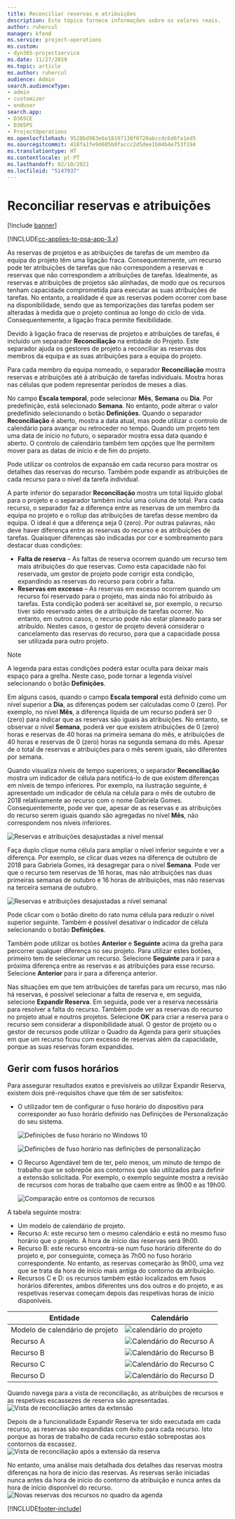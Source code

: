 ```yaml
---
title: Reconciliar reservas e atribuições
description: Este tópico fornece informações sobre os valores reais.
author: ruhercul
manager: kfend
ms.service: project-operations
ms.custom:
- dyn365-projectservice
ms.date: 11/27/2019
ms.topic: article
ms.author: ruhercul
audience: Admin
search.audienceType:
- admin
- customizer
- enduser
search.app:
- D365CE
- D365PS
- ProjectOperations
ms.openlocfilehash: 9528bd983e6e18197138f0720abccdc6d6fa1ed5
ms.sourcegitcommit: 418fa1fe9d605b8faccc2d5dee1b04b4e753f194
ms.translationtype: HT
ms.contentlocale: pt-PT
ms.lasthandoff: 02/10/2021
ms.locfileid: "5147937"
---
```

# <a name="reconcile-bookings-and-assignments"></a>Reconciliar reservas e atribuições

[!include [banner](../includes/psa-now-project-operations.md)]

[!INCLUDE[cc-applies-to-psa-app-3.x](../includes/cc-applies-to-psa-app-3x.md)]

As reservas de projetos e as atribuições de tarefas de um membro da equipa do projeto têm uma ligação fraca. Consequentemente, um recurso pode ter atribuições de tarefas que não correspondem a reservas e reservas que não correspondem a atribuições de tarefas. Idealmente, as reservas e atribuições de projetos são alinhadas, de modo que os recursos tenham capacidade comprometida para executar as suas atribuições de tarefas. No entanto, a realidade é que as reservas podem ocorrer com base na disponibilidade, sendo que as temporizações das tarefas podem ser alteradas à medida que o projeto continua ao longo do ciclo de vida. Consequentemente, a ligação fraca permite flexibilidade.

Devido à ligação fraca de reservas de projetos e atribuições de tarefas, é incluído um separador **Reconciliação** na entidade do Projeto. Este separador ajuda os gestores de projeto a reconciliar as reservas dos membros da equipa e as suas atribuições para a equipa do projeto.

Para cada membro da equipa nomeado, o separador **Reconciliação** mostra reservas e atribuições até à atribuição de tarefas individuais. Mostra horas nas células que podem representar períodos de meses a dias.

No campo **Escala temporal**, pode selecionar **Mês**, **Semana** ou **Dia**. Por predefinição, está selecionado **Semana**. No entanto, pode alterar o valor predefinido selecionando o botão **Definições**. Quando o separador **Reconciliação** é aberto, mostra a data atual, mas pode utilizar o controlo de calendário para avançar ou retroceder no tempo. Quando um projeto tem uma data de início no futuro, o separador mostra essa data quando é aberto. O controlo de calendário também tem opções que lhe permitem mover para as datas de início e de fim do projeto.

Pode utilizar os controlos de expansão em cada recurso para mostrar os detalhes das reservas do recurso. Também pode expandir as atribuições de cada recurso para o nível da tarefa individual.

A parte inferior do separador **Reconciliação** mostra um total líquido global para o projeto e o separador também inclui uma coluna de total. Para cada recurso, o separador faz a diferença entre as reservas de um membro da equipa no projeto e o rollup das atribuições de tarefas desse membro da equipa. O ideal é que a diferença seja 0 (zero). Por outras palavras, não deve haver diferença entre as reservas do recurso e as atribuições de tarefas. Quaisquer diferenças são indicadas por cor e sombreamento para destacar duas condições:

- **Falta de reserva** – As faltas de reserva ocorrem quando um recurso tem mais atribuições do que reservas. Como esta capacidade não foi reservada, um gestor de projeto pode corrigir esta condição, expandindo as reservas do recurso para cobrir a falta.
- **Reservas em excesso** – As reservas em excesso ocorrem quando um recurso foi reservado para o projeto, mas ainda não foi atribuído às tarefas. Esta condição poderá ser aceitável se, por exemplo, o recurso tiver sido reservado antes de a atribuição de tarefas ocorrer. No entanto, em outros casos, o recurso pode não estar planeado para ser atribuído. Nestes casos, o gestor de projeto deverá considerar o cancelamento das reservas do recurso, para que a capacidade possa ser utilizada para outro projeto.

> [!NOTE]
> A legenda para estas condições poderá estar oculta para deixar mais espaço para a grelha. Neste caso, pode tornar a legenda visível selecionando o botão **Definições**.

Em alguns casos, quando o campo **Escala temporal** está definido como um nível superior a **Dia**, as diferenças podem ser calculadas como 0 (zero). Por exemplo, no nível **Mês**, a diferença líquida de um recurso poderá ser 0 (zero) para indicar que as reservas são iguais às atribuições. No entanto, se observar o nível **Semana**, poderá ver que existem atribuições de 0 (zero) horas e reservas de 40 horas na primeira semana do mês, e atribuições de 40 horas e reservas de 0 (zero) horas na segunda semana do mês. Apesar de o total de reservas e atribuições para o mês serem iguais, são diferentes por semana.

Quando visualiza níveis de tempo superiores, o separador **Reconciliação** mostra um indicador de célula para notificá-lo de que existem diferenças em níveis de tempo inferiores. Por exemplo, na ilustração seguinte, é apresentado um indicador de célula na célula para o mês de outubro de 2018 relativamente ao recurso com o nome Gabriela Gomes. Consequentemente, pode ver que, apesar de as reservas e as atribuições do recurso serem iguais quando são agregadas no nível **Mês**, não correspondem nos níveis inferiores.

![Reservas e atribuições desajustadas a nível mensal](media/reconcile-assignments-01.JPG)

Faça duplo clique numa célula para ampliar o nível inferior seguinte e ver a diferença. Por exemplo, se clicar duas vezes na diferença de outubro de 2018 para Gabriela Gomes, irá desagregar para o nível **Semana**. Pode ver que o recurso tem reservas de 16 horas, mas não atribuições nas duas primeiras semanas de outubro e 16 horas de atribuições, mas não reservas na terceira semana de outubro.

![Reservas e atribuições desajustadas a nível semanal](media/reconcile-assignments-02.JPG)

Pode clicar com o botão direito do rato numa célula para reduzir o nível superior seguinte. Também é possível desativar o indicador de célula selecionando o botão **Definições**. 

Também pode utilizar os botões **Anterior** e **Seguinte** acima da grelha para percorrer qualquer diferença no seu projeto. Para utilizar estes botões, primeiro tem de selecionar um recurso. Selecione **Seguinte** para ir para a próxima diferença entre as reservas e as atribuições para esse recurso. Selecione **Anterior** para ir para a diferença anterior.

Nas situações em que tem atribuições de tarefas para um recurso, mas não há reservas, é possível selecionar a falta de reserva e, em seguida, selecione **Expandir Reserva**. Em seguida, pode ver a reserva necessária para resolver a falta do recurso. Também pode ver as reservas do recurso no projeto atual e noutros projetos. Selecione **OK** para criar a reserva para o recurso sem considerar a disponibilidade atual. O gestor de projeto ou o gestor de recursos pode utilizar o Quadro da Agenda para gerir situações em que um recurso ficou com excesso de reservas além da capacidade, porque as suas reservas foram expandidas.

## <a name="managing-with-time-zones"></a>Gerir com fusos horários
Para assegurar resultados exatos e previsíveis ao utilizar Expandir Reserva, existem dois pré-requisitos chave que têm de ser satisfeitos:  

- O utilizador tem de configurar o fuso horário do dispositivo para corresponder ao fuso horário definido nas Definições de Personalização do seu sistema.
 
  ![Definições de fuso horário no Windows 10](media/reconcile-assignments-03.png)

  ![Definições de fuso horário nas definições de personalização](media/reconcile-assignments-04.png)
 
- O Recurso Agendável tem de ter, pelo menos, um minuto de tempo de trabalho que se sobrepõe aos contornos que são utilizados para definir a extensão solicitada. Por exemplo, o exemplo seguinte mostra a revisão de recursos com horas de trabalho que caem entre as 9h00 e as 19h00. 

  ![Comparação entre os contornos de recursos](media/reconcile-assignments-05.png)

A tabela seguinte mostra:

- Um modelo de calendário de projeto.
- Recurso A: este recurso tem o mesmo calendário e está no mesmo fuso horário que o projeto. A hora de início das reservas será 9h00.
- Recurso B: este recurso encontra-se num fuso horário diferente do do projeto e, por conseguinte, começa às 7h00 no fuso horário correspondente. No entanto, as reservas começarão às 9h00, uma vez que se trata da hora de início mais antiga do contorno da atribuição.
- Recursos C e D: os recursos também estão localizados em fusos horários diferentes, ambos diferentes uns dos outros e do projeto, e as respetivas reservas começam depois das respetivas horas de início disponíveis.

|Entidade  |Calendário  |
|-|-|
|Modelo de calendário de projeto   | ![calendário do projeto](media/reconcile-assignments-06.png) |
|Recurso A  | ![Calendário do Recurso A](media/reconcile-assignments-06.png) |
|Recurso B  |  ![Calendário do Recurso B](media/reconcile-assignments-07.png) |
|Recurso C  |  ![Calendário do Recurso C](media/reconcile-assignments-08.png) |
|Recurso D  | ![Calendário do Recurso D](media/reconcile-assignments-09.png)  |
 
Quando navega para a vista de reconciliação, as atribuições de recursos e as respetivas escassezes de reserva são apresentadas.
 ![Vista de reconciliação antes da extensão](media/reconcile-assignments-10.png)

Depois de a funcionalidade Expandir Reserva ter sido executada em cada recurso, as reservas são expandidas com êxito para cada recurso. Isto porque as horas de trabalho de cada recurso estão sobrepostas aos contornos da escassez.
 ![Vista de reconciliação após a extensão da reserva](media/reconcile-assignments-11.png) 

No entanto, uma análise mais detalhada dos detalhes das reservas mostra diferenças na hora de início das reservas. As reservas serão iniciadas nunca antes da hora de início do contorno da atribuição e nunca antes da hora de início disponível do recurso.
 ![Novas reservas dos recursos no quadro da agenda](media/reconcile-assignments-12.png)


[!INCLUDE[footer-include](../includes/footer-banner.md)]